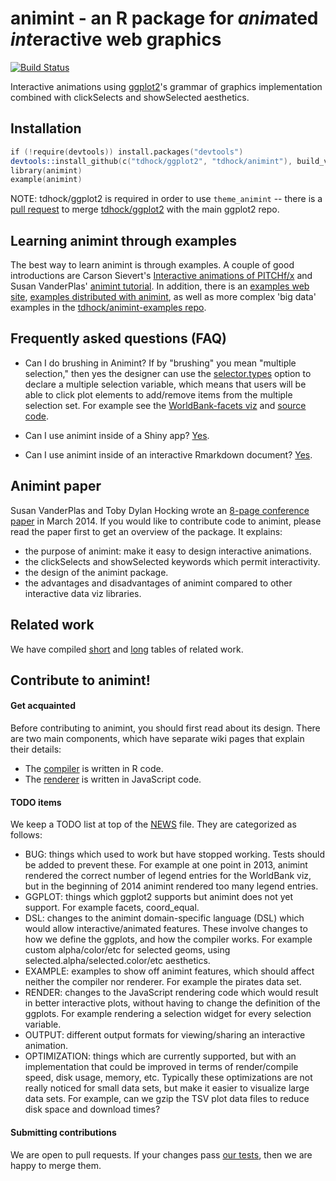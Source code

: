 animint - an R package for *anim*ated *int*eractive web graphics
=======

[![Build Status](https://travis-ci.org/tdhock/animint.png?branch=master)](https://travis-ci.org/tdhock/animint)

Interactive animations using [ggplot2](https://github.com/hadley/ggplot2)'s grammar of graphics implementation combined with clickSelects and showSelected aesthetics.

## Installation

```s
if (!require(devtools)) install.packages("devtools")
devtools::install_github(c("tdhock/ggplot2", "tdhock/animint"), build_vignettes=FALSE)
library(animint)
example(animint)
```

NOTE: tdhock/ggplot2 is required in order to use `theme_animint` --
there is a [pull request](https://github.com/hadley/ggplot2/pull/953)
to merge [tdhock/ggplot2](https://github.com/tdhock/ggplot2) with the
main ggplot2 repo.

## Learning animint through examples

The best way to learn animint is through examples. A couple of good
introductions are Carson Sievert's [Interactive animations of
PITCHf/x](http://cpsievert.github.io/baseballR/20140818/) and Susan
VanderPlas' [animint tutorial](http://tdhock.github.io/animint/). In
addition, there is an [examples web
site](http://sugiyama-www.cs.titech.ac.jp/~toby/animint/index.html),
[examples distributed with
animint](https://github.com/tdhock/animint/tree/master/inst/examples), as
well as more complex 'big data' examples in the
[tdhock/animint-examples
repo](https://github.com/tdhock/animint-examples/tree/master/examples).

## Frequently asked questions (FAQ)

- Can I do brushing in Animint? If by "brushing" you mean "multiple
  selection," then yes the designer can use the
  [selector.types](https://github.com/tdhock/animint/wiki/Advanced-features-present-animint-but-not-in-ggplot2#multiple-selection)
  option to declare a multiple selection variable, which means that
  users will be able to click plot elements to add/remove items from
  the multiple selection set. For example see the [WorldBank-facets
  viz](http://bl.ocks.org/tdhock/raw/93a798530952338c87ac/) and
  [source
  code](https://github.com/tdhock/animint/blob/master/inst/examples/WorldBank.R).
 
- Can I use animint inside of a Shiny app?
  [Yes](https://cpsievert.shinyapps.io/animintShiny/).

- Can I use animint inside of an interactive Rmarkdown document?
  [Yes](https://cpsievert.shinyapps.io/animintRmarkdown/).

## Animint paper

Susan VanderPlas and Toby Dylan Hocking wrote an [8-page conference paper](https://github.com/tdhock/animint-paper/blob/master/HOCKING-animint.pdf?raw=true) in March 2014. If you would like to contribute code to animint, please read the paper first to get an overview of the package. It explains:
- the purpose of animint: make it easy to design interactive animations.
- the clickSelects and showSelected keywords which permit interactivity.
- the design of the animint package.
- the advantages and disadvantages of animint compared to other interactive data viz libraries.

## Related work

We have compiled [short](https://github.com/tdhock/interactive-tutorial/tree/master/animation) and [long](https://github.com/tdhock/animint/blob/master/etc/references.org) tables of related work.

## Contribute to animint!

#### Get acquainted

Before contributing to animint, you should first read about its design. There are two main components, which have separate wiki pages that explain their details:
- The [compiler](https://github.com/tdhock/animint/wiki/Compiler%20details) is written in R code.
- The [renderer](https://github.com/tdhock/animint/wiki/Renderer-details) is written in JavaScript code.

#### TODO items

We keep a TODO list at top of the [NEWS](https://github.com/tdhock/animint/blob/master/NEWS) file. They are categorized as follows:

- BUG: things which used to work but have stopped working. Tests should be added to prevent these. For example at one point in 2013, animint rendered the correct number of legend entries for the WorldBank viz, but in the beginning of 2014 animint rendered too many legend entries. 
- GGPLOT: things which ggplot2 supports but animint does not yet support. For example facets, coord_equal.
- DSL: changes to the animint domain-specific language (DSL) which would allow interactive/animated features. These involve changes to how we define the ggplots, and how the compiler works. For example custom alpha/color/etc for selected geoms, using selected.alpha/selected.color/etc aesthetics.
- EXAMPLE: examples to show off animint features, which should affect neither the compiler nor renderer. For example the pirates data set.
- RENDER: changes to the JavaScript rendering code which would result in better interactive plots, without having to change the definition of the ggplots. For example rendering a selection widget for every selection variable.
- OUTPUT: different output formats for viewing/sharing an interactive animation.
- OPTIMIZATION: things which are currently supported, but with an implementation that could be improved in terms of render/compile speed, disk usage, memory, etc. Typically these optimizations are not really noticed for small data sets, but make it easier to visualize large data sets. For example, can we gzip the TSV plot data files to reduce disk space and download times?

#### Submitting contributions

We are open to pull requests. If your changes pass [our tests](https://github.com/tdhock/animint/wiki/Testing), then we are happy to merge them.
